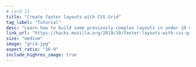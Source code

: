 ```yaml
---
# card 11
title: "Create faster layouts with CSS Grid"
tag_label: "Tutorial"
desc: "Learn how to build some previously-complex layouts in under 10 minutes, with only a few lines of code."
link_url: "https://hacks.mozilla.org/2019/10/faster-layouts-with-css-grid-and-subgrid/?utm_source=www.mozilla.org&utm_medium=referral&utm_campaign=homepage&utm_content=card"
size: "medium"
image: "grid.jpg"
aspect_ratio: "16-9"
include_highres_image: true
---
```

